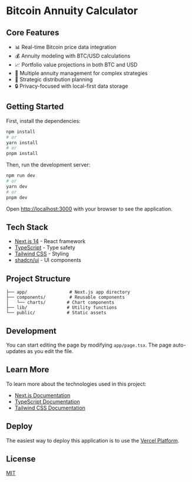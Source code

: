 # Bitcoin Annuity Calculator

## Core Features

- 📊 Real-time Bitcoin price data integration
- 💰 Annuity modeling with BTC/USD calculations
- 📈 Portfolio value projections in both BTC and USD
- 🔄 Multiple annuity management for complex strategies
- 🎯 Strategic distribution planning
- 🔒 Privacy-focused with local-first data storage

## Getting Started

First, install the dependencies:

```bash
npm install
# or
yarn install
# or
pnpm install
```

Then, run the development server:

```bash
npm run dev
# or
yarn dev
# or
pnpm dev
```

Open [http://localhost:3000](http://localhost:3000) with your browser to see the application.

## Tech Stack

- [Next.js 14](https://nextjs.org/) - React framework
- [TypeScript](https://www.typescriptlang.org/) - Type safety
- [Tailwind CSS](https://tailwindcss.com/) - Styling
- [shadcn/ui](https://ui.shadcn.com/) - UI components

## Project Structure

```
├── app/                # Next.js app directory
├── components/         # Reusable components
│   └── charts/        # Chart components
├── lib/               # Utility functions
└── public/            # Static assets
```

## Development

You can start editing the page by modifying `app/page.tsx`. The page auto-updates as you edit the file.

## Learn More

To learn more about the technologies used in this project:

- [Next.js Documentation](https://nextjs.org/docs)
- [TypeScript Documentation](https://www.typescriptlang.org/docs/)
- [Tailwind CSS Documentation](https://tailwindcss.com/docs)

## Deploy

The easiest way to deploy this application is to use the [Vercel Platform](https://vercel.com/new).

## License

[MIT](LICENSE)
